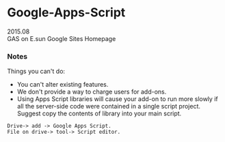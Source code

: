 # Google-Apps-Script <br>
2015.08 <br>
GAS on E.sun Google Sites Homepage <br>

### Notes
Things you can't do:
  * You can't alter existing features.
  * We don't provide a way to charge users for add-ons.
  * Using Apps Script libraries will cause your add-on to run more slowly if all the server-side code were contained in a single script project. Suggest copy the contents of library into your main script.


```
Drive-> add -> Google Apps Script. 
File on drive-> tool-> Script editor. 
```

